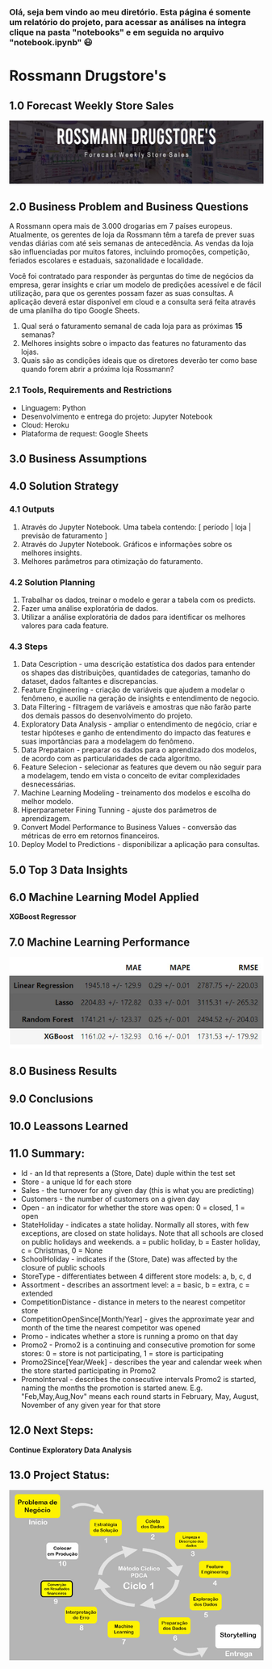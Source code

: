 ### Olá, seja bem vindo ao meu diretório. Esta página é somente um relatório do projeto, para acessar as análises na íntegra clique na pasta "notebooks" e em seguida no arquivo "notebook.ipynb" :smiley:
# Rossmann Drugstore's
## 1.0 Forecast Weekly Store Sales
![](img/capa.jpg)
## 2.0 Business Problem and Business Questions
A Rossmann opera mais de 3.000 drogarias em 7 países europeus. Atualmente, os gerentes de loja da Rossmann têm a tarefa de prever suas vendas diárias com até seis semanas de antecedência. As vendas da loja são influenciadas por muitos fatores, incluindo promoções, competição, feriados escolares e estaduais, sazonalidade e localidade.

Você foi contratado para responder às perguntas do time de negócios da empresa, gerar insights e criar um modelo de predições acessível e de fácil utilização, para que os gerentes possam fazer as suas consultas. A aplicação deverá estar disponível em cloud e a consulta será feita através de uma planilha do tipo Google Sheets.
1. Qual será o faturamento semanal de cada loja para as próximas **15** semanas?
2. Melhores insights sobre o impacto das features no faturamento das lojas.
3. Quais são as condições ideais que os diretores deverão ter como base quando forem abrir a próxima loja Rossmann?

### 2.1 Tools, Requirements and Restrictions
- Linguagem: Python
- Desenvolvimento e entrega do projeto: Jupyter Notebook
- Cloud: Heroku
- Plataforma de request: Google Sheets

## 3.0 Business Assumptions
## 4.0 Solution Strategy
### 4.1 Outputs
1. Através do Jupyter Notebook. Uma tabela contendo: [ período | loja | previsão de faturamento ]
2. Através do Jupyter Notebook. Gráficos e informações sobre os melhores insights.
3. Melhores parâmetros para otimização do faturamento.

### 4.2 Solution Planning
1. Trabalhar os dados, treinar o modelo e gerar a tabela com os predicts.
2. Fazer uma análise exploratória de dados.
3. Utilizar a análise exploratória de dados para identificar os melhores valores para cada feature.

### 4.3 Steps
1. Data Cescription - uma descrição estatística dos dados para entender os shapes das distribuições, quantidades de categorias, tamanho do dataset, dados faltantes e discrepancias.
2. Feature Engineering - criação de variáveis que ajudem a modelar o fenômeno, e auxilie na geração de insights e entendimento de negocio.
3. Data Filtering - filtragem de variáveis e amostras que não farão parte dos demais passos do desenvolvimento do projeto.
4. Exploratory Data Analysis - ampliar o entendimento de negócio, criar e testar hipóteses e ganho de entendimento do impacto das features e suas importâncias para a modelagem do fenômeno.
5. Data Prepataion - preparar os dados para o aprendizado dos modelos, de acordo com as particularidades de cada algorítmo.
6. Feature Selecion - selecionar as features que devem ou não seguir para a modelagem, tendo em vista o conceito de evitar complexidades desnecessárias.
7. Machine Learning Modeling - treinamento dos modelos e escolha do melhor modelo.
8. Hiperparameter Fining Tunning - ajuste dos parâmetros de aprendizagem.
9. Convert Model Performance to Business Values - conversão das métricas de erro em retornos financeiros.
10. Deploy Model to Predictions - disponibilizar a aplicação para consultas.

## 5.0 Top 3 Data Insights
## 6.0 Machine Learning Model Applied
**XGBoost Regressor**
## 7.0 Machine Learning Performance
![](img/metrics.jpg)
## 8.0 Business Results
## 9.0 Conclusions
## 10.0 Leassons Learned
## 11.0 Summary:
- Id - an Id that represents a (Store, Date) duple within the test set
- Store - a unique Id for each store
- Sales - the turnover for any given day (this is what you are predicting)
- Customers - the number of customers on a given day
- Open - an indicator for whether the store was open: 0 = closed, 1 = open
- StateHoliday - indicates a state holiday. Normally all stores, with few exceptions, are closed on state holidays. Note that all schools are closed on public holidays and weekends. a = public holiday, b = Easter holiday, c = Christmas, 0 = None
- SchoolHoliday - indicates if the (Store, Date) was affected by the closure of public schools
- StoreType - differentiates between 4 different store models: a, b, c, d
- Assortment - describes an assortment level: a = basic, b = extra, c = extended
- CompetitionDistance - distance in meters to the nearest competitor store
- CompetitionOpenSince[Month/Year] - gives the approximate year and month of the time the nearest competitor was opened
- Promo - indicates whether a store is running a promo on that day
- Promo2 - Promo2 is a continuing and consecutive promotion for some stores: 0 = store is not participating, 1 = store is participating
- Promo2Since[Year/Week] - describes the year and calendar week when the store started participating in Promo2
- PromoInterval - describes the consecutive intervals Promo2 is started, naming the months the promotion is started anew. E.g. "Feb,May,Aug,Nov" means each round starts in February, May, August, November of any given year for that store

## 12.0 Next Steps: 
**Continue Exploratory Data Analysis**
## 13.0 Project Status:
![](img/project_status.jpg)
